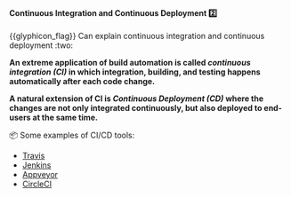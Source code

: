 <div id="title">

#### Continuous Integration and Continuous Deployment :two:

</div>
<span id="outcomes">{{glyphicon_flag}} Can explain continuous integration and continuous deployment :two:</span>

<div id="body">

**An extreme application of build automation is called _continuous integration (CI)_ in which integration, building, and testing happens automatically after each code change.**

**A natural extension of CI is _Continuous Deployment (CD)_ where the changes are not only integrated continuously, but also deployed to end-users at the same time.**

<tip-box> 

:package: Some examples of CI/CD tools:

* [Travis](https://travis-ci.org/)
* [Jenkins](http://jenkins-ci.org)
* [Appveyor](https://www.appveyor.com)
* [CircleCI](https://circleci.com)

</tip-box>

</div>

<div id="extras">
  <include src="resources.md" />
</div>